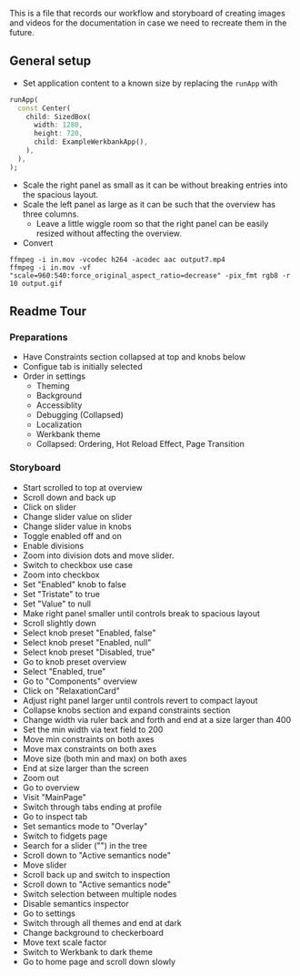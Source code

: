 This is a file that records our workflow and storyboard of creating images and videos for the documentation in case we need to recreate them in the future.

## General setup
- Set application content to a known size by replacing the `runApp` with
```dart
runApp(
  const Center(
    child: SizedBox(
      width: 1280,
      height: 720,
      child: ExampleWerkbankApp(),
    ),
  ),
);
```
- Scale the right panel as small as it can be without breaking entries into the spacious layout.
- Scale the left panel as large as it can be such that the overview has three columns.
  - Leave a little wiggle room so that the right panel can be easily resized without affecting the overview. 
- Convert
```
ffmpeg -i in.mov -vcodec h264 -acodec aac output7.mp4
ffmpeg -i in.mov -vf "scale=960:540:force_original_aspect_ratio=decrease" -pix_fmt rgb8 -r 10 output.gif
```

## Readme Tour

### Preparations
- Have Constraints section collapsed at top and knobs below
- Configue tab is initially selected
- Order in settings
  - Theming
  - Background
  - Accessiblity
  - Debugging (Collapsed)
  - Localization
  - Werkbank theme
  - Collapsed: Ordering, Hot Reload Effect, Page Transition

### Storyboard
- Start scrolled to top at overview
- Scroll down and back up
- Click on slider
- Change slider value on slider
- Change slider value in knobs
- Toggle enabled off and on
- Enable divisions
- Zoom into division dots and move slider.
- Switch to checkbox use case
- Zoom into checkbox
- Set "Enabled" knob to false
- Set "Tristate" to true
- Set "Value" to null
- Make right panel smaller until controls break to spacious layout
- Scroll slightly down
- Select knob preset "Enabled, false"
- Select knob preset "Enabled, null"
- Select knob preset "Disabled, true"
- Go to knob preset overview
- Select "Enabled, true"
- Go to "Components" overview
- Click on "RelaxationCard"
- Adjust right panel larger until controls revert to compact layout
- Collapse knobs section and expand constraints section
- Change width via ruler back and forth and end at a size larger than 400
- Set the min width via text field to 200
- Move min constraints on both axes
- Move max constraints on both axes
- Move size (both min and max) on both axes
- End at size larger than the screen
- Zoom out
- Go to overview
- Visit "MainPage"
- Switch through tabs ending at profile
- Go to inspect tab
- Set semantics mode to "Overlay"
- Switch to fidgets page
- Search for a slider ("<No Label>") in the tree
- Scroll down to "Active semantics node"
- Move slider
- Scroll back up and switch to inspection
- Scroll down to "Active semantics node"
- Switch selection between multiple nodes
- Disable semantics inspector
- Go to settings
- Switch through all themes and end at dark
- Change background to checkerboard
- Move text scale factor
- Switch to Werkbank to dark theme
- Go to home page and scroll down slowly
